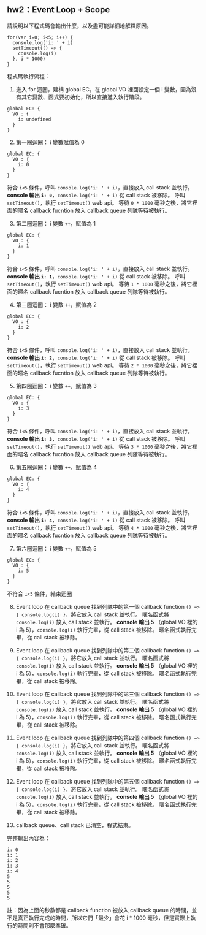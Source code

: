 ## hw2：Event Loop + Scope

請說明以下程式碼會輸出什麼，以及盡可能詳細地解釋原因。

```
for(var i=0; i<5; i++) {
  console.log('i: ' + i)
  setTimeout(() => {
    console.log(i)
  }, i * 1000)
}
```

程式碼執行流程：

1. 進入 for 迴圈，建構 global EC，在 global VO 裡面設定一個 i 變數，因為沒有其它變數、函式要初始化，所以直接進入執行階段。
  ```
  global EC: {
    VO : {
      i: undefined
    }
  }
  ```

2. 第一圈迴圈：
  i 變數賦值為 0
  ```
  global EC: {
    VO : {
      i: 0 
    }
  }
  ```
  符合 `i<5` 條件，呼叫 `console.log('i: ' + i)`，直接放入 call stack 並執行。
  **console 輸出 `i: 0`**，`console.log('i: ' + i)` 從 call stack 被移除。
  呼叫 `setTimeout()`，執行 `setTimeout()`  web api。
  等待 `0 * 1000` 毫秒之後，將它裡面的暱名 callback fucntion 放入 callback queue 列隊等待被執行。

3. 第二圈迴圈：
  i 變數 `++`，賦值為 1 
  ```
  global EC: {
    VO : {
      i: 1 
    }
  }
  ```
  符合 `i<5` 條件，呼叫 `console.log('i: ' + i)`，直接放入 call stack 並執行。
  **console 輸出 `i: 1`**，`console.log('i: ' + i)` 從 call stack 被移除。
  呼叫 `setTimeout()`，執行 `setTimeout()`  web api。
  等待 `1 * 1000` 毫秒之後，將它裡面的暱名 callback fucntion 放入 callback queue 列隊等待被執行。

4. 第三圈迴圈：
  i 變數 `++`，賦值為 2 
  ```
  global EC: {
    VO : {
      i: 2 
    }
  }
  ```
  符合 `i<5` 條件，呼叫 `console.log('i: ' + i)`，直接放入 call stack 並執行。
  **console 輸出 `i: 2`**，`console.log('i: ' + i)` 從 call stack 被移除。
  呼叫 `setTimeout()`，執行 `setTimeout()`  web api。
  等待 `2 * 1000` 毫秒之後，將它裡面的暱名 callback fucntion 放入 callback queue 列隊等待被執行。

5. 第四圈迴圈：
  i 變數 `++`，賦值為 3 
  ```
  global EC: {
    VO : {
      i: 3 
    }
  }
  ```
  符合 `i<5` 條件，呼叫 `console.log('i: ' + i)`，直接放入 call stack 並執行。
  **console 輸出 `i: 3`**，`console.log('i: ' + i)` 從 call stack 被移除。
  呼叫 `setTimeout()`，執行 `setTimeout()`  web api。
  等待 `3 * 1000` 毫秒之後，將它裡面的暱名 callback fucntion 放入 callback queue 列隊等待被執行。

6. 第五圈迴圈：
  i 變數 `++`，賦值為 4 
  ```
  global EC: {
    VO : {
      i: 4 
    }
  }
  ```
  符合 `i<5` 條件，呼叫 `console.log('i: ' + i)`，直接放入 call stack 並執行。
  **console 輸出 `i: 4`**，`console.log('i: ' + i)` 從 call stack 被移除。
  呼叫 `setTimeout()`，執行 `setTimeout()`  web api。
  等待 `4 * 1000` 毫秒之後，將它裡面的暱名 callback fucntion 放入 callback queue 列隊等待被執行。

7. 第六圈迴圈：
  i 變數 `++`，賦值為 5 
  ```
  global EC: {
    VO : {
      i: 5
    }
  }
  ```
  不符合 `i<5` 條件，結束迴圈

8. Event loop 在 callback queue 找到列隊中的第一個 callback function `() => { console.log(i) }`，將它放入 call stack 並執行。
  暱名函式將 `console.log(i)` 放入 call stack 並執行。
  **console 輸出 5** （global VO 裡的 i 為 5），`console.log(i)` 執行完畢，從 call stack 被移除。
  暱名函式執行完畢，從 call stack 被移除。

9. Event loop 在 callback queue 找到列隊中的第二個 callback function `() => { console.log(i) }`，將它放入 call stack 並執行。
  暱名函式將 `console.log(i)` 放入 call stack 並執行。
  **console 輸出 5** （global VO 裡的 i 為 5），`console.log(i)` 執行完畢，從 call stack 被移除。
  暱名函式執行完畢，從 call stack 被移除。

10. Event loop 在 callback queue 找到列隊中的第三個 callback function `() => { console.log(i) }`，將它放入 call stack 並執行。
  暱名函式將 `console.log(i)` 放入 call stack 並執行。
  **console 輸出 5** （global VO 裡的 i 為 5），`console.log(i)` 執行完畢，從 call stack 被移除。
  暱名函式執行完畢，從 call stack 被移除。

 11. Event loop 在 callback queue 找到列隊中的第四個 callback function `() => { console.log(i) }`，將它放入 call stack 並執行。
  暱名函式將 `console.log(i)` 放入 call stack 並執行。
  **console 輸出 5** （global VO 裡的 i 為 5），`console.log(i)` 執行完畢，從 call stack 被移除。
  暱名函式執行完畢，從 call stack 被移除。

12. Event loop 在 callback queue 找到列隊中的第五個 callback function `() => { console.log(i) }`，將它放入 call stack 並執行。
  暱名函式將 `console.log(i)` 放入 call stack 並執行。
  **console 輸出 5** （global VO 裡的 i 為 5），`console.log(i)` 執行完畢，從 call stack 被移除。
  暱名函式執行完畢，從 call stack 被移除。

13. callback queue、call stack 已清空，程式結束。

完整輸出內容為：
```
i: 0
i: 1
i: 2
i: 3
i: 4
5
5
5
5
5
```

註：因為上面的秒數都是 callback function 被放入 callback queue 的時間，並不是真正執行完成的時間，所以它們「最少」會花 i * 1000 毫秒，但是實際上執行的時間則不會那麼準確。